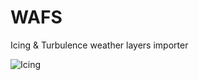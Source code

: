 # WAFS
Icing &amp; Turbulence weather layers importer

![Icing](https://raw.githubusercontent.com/olehz/WAFS/master/demo.gif)
